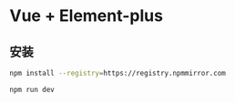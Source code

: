 # Vue + Element-plus

## 安装
```bash
npm install --registry=https://registry.npmmirror.com

npm run dev
```
